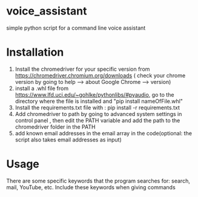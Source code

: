 # voice_assistant
simple python script for a command line voice assistant

# Installation
1) Install the chromedriver for your specific version from https://chromedriver.chromium.org/downloads ( check your chrome version by going to help --> about Google Chrome --> version)
2) install a .whl file from https://www.lfd.uci.edu/~gohlke/pythonlibs/#pyaudio, go to the directory where the file is installed and "pip install nameOfFile.whl"
3) Install the requirements.txt file with : pip install -r requirements.txt
4) Add chromedriver to path by going to advanced system settings in control panel , then edit the PATH variable and add the path to the chromedriver folder in the PATH
5) add known email addresses in the email array in the code(optional: the script also takes email addresses as input)

# Usage
There are some specific keywords that the program searches for:
search, mail, YouTube, etc.
Include these keywords when giving commands

